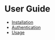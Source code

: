 # User Guide

- [Installation](installation.md)
- [Authentication](authentication.md)
- [Usage](usage.md)

